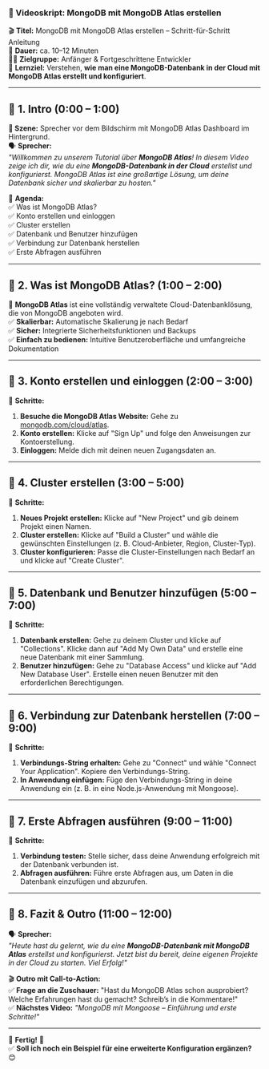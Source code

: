 ### **📜 Videoskript: MongoDB mit MongoDB Atlas erstellen**

🎬 **Titel:** MongoDB mit MongoDB Atlas erstellen – Schritt-für-Schritt Anleitung  
🎤 **Dauer:** ca. 10–12 Minuten  
👨‍🏫 **Zielgruppe:** Anfänger & Fortgeschrittene Entwickler  
🎯 **Lernziel:** Verstehen, **wie man eine MongoDB-Datenbank in der Cloud mit MongoDB Atlas erstellt und konfiguriert**.

---

## **🔹 1. Intro (0:00 – 1:00)**

**🎥 Szene:** Sprecher vor dem Bildschirm mit MongoDB Atlas Dashboard im Hintergrund.  
🗣️ **Sprecher:**  
_"Willkommen zu unserem Tutorial über **MongoDB Atlas**! In diesem Video zeige ich dir, wie du eine **MongoDB-Datenbank in der Cloud** erstellst und konfigurierst. MongoDB Atlas ist eine großartige Lösung, um deine Datenbank sicher und skalierbar zu hosten."_

📌 **Agenda:**  
✅ Was ist MongoDB Atlas?  
✅ Konto erstellen und einloggen  
✅ Cluster erstellen  
✅ Datenbank und Benutzer hinzufügen  
✅ Verbindung zur Datenbank herstellen  
✅ Erste Abfragen ausführen

---

## **🔹 2. Was ist MongoDB Atlas? (1:00 – 2:00)**

📌 **MongoDB Atlas** ist eine vollständig verwaltete Cloud-Datenbanklösung, die von MongoDB angeboten wird.  
✅ **Skalierbar:** Automatische Skalierung je nach Bedarf  
✅ **Sicher:** Integrierte Sicherheitsfunktionen und Backups  
✅ **Einfach zu bedienen:** Intuitive Benutzeroberfläche und umfangreiche Dokumentation

---

## **🔹 3. Konto erstellen und einloggen (2:00 – 3:00)**

📌 **Schritte:**

1. **Besuche die MongoDB Atlas Website:** Gehe zu [mongodb.com/cloud/atlas](https://www.mongodb.com/cloud/atlas).
2. **Konto erstellen:** Klicke auf "Sign Up" und folge den Anweisungen zur Kontoerstellung.
3. **Einloggen:** Melde dich mit deinen neuen Zugangsdaten an.

---

## **🔹 4. Cluster erstellen (3:00 – 5:00)**

📌 **Schritte:**

1. **Neues Projekt erstellen:** Klicke auf "New Project" und gib deinem Projekt einen Namen.
2. **Cluster erstellen:** Klicke auf "Build a Cluster" und wähle die gewünschten Einstellungen (z. B. Cloud-Anbieter, Region, Cluster-Typ).
3. **Cluster konfigurieren:** Passe die Cluster-Einstellungen nach Bedarf an und klicke auf "Create Cluster".

---

## **🔹 5. Datenbank und Benutzer hinzufügen (5:00 – 7:00)**

📌 **Schritte:**

1. **Datenbank erstellen:** Gehe zu deinem Cluster und klicke auf "Collections". Klicke dann auf "Add My Own Data" und erstelle eine neue Datenbank mit einer Sammlung.
2. **Benutzer hinzufügen:** Gehe zu "Database Access" und klicke auf "Add New Database User". Erstelle einen neuen Benutzer mit den erforderlichen Berechtigungen.

---

## **🔹 6. Verbindung zur Datenbank herstellen (7:00 – 9:00)**

📌 **Schritte:**

1. **Verbindungs-String erhalten:** Gehe zu "Connect" und wähle "Connect Your Application". Kopiere den Verbindungs-String.
2. **In Anwendung einfügen:** Füge den Verbindungs-String in deine Anwendung ein (z. B. in eine Node.js-Anwendung mit Mongoose).

---

## **🔹 7. Erste Abfragen ausführen (9:00 – 11:00)**

📌 **Schritte:**

1. **Verbindung testen:** Stelle sicher, dass deine Anwendung erfolgreich mit der Datenbank verbunden ist.
2. **Abfragen ausführen:** Führe erste Abfragen aus, um Daten in die Datenbank einzufügen und abzurufen.

---

## **🔹 8. Fazit & Outro (11:00 – 12:00)**

🗣️ **Sprecher:**  
_"Heute hast du gelernt, wie du eine **MongoDB-Datenbank mit MongoDB Atlas** erstellst und konfigurierst. Jetzt bist du bereit, deine eigenen Projekte in der Cloud zu starten. Viel Erfolg!"_

🎬 **Outro mit Call-to-Action:**  
✅ **Frage an die Zuschauer:** "Hast du MongoDB Atlas schon ausprobiert? Welche Erfahrungen hast du gemacht? Schreib’s in die Kommentare!"  
✅ **Nächstes Video:** _"MongoDB mit Mongoose – Einführung und erste Schritte!"_

---

🎯 **Fertig!** 🎯  
✅ **Soll ich noch ein Beispiel für eine erweiterte Konfiguration ergänzen?** 😊
